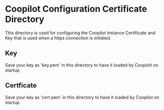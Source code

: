 # Coopilot Configuration Certificate Directory
This directory is used for configuring the Coopilot Instance Certificate and Key that is used when a https connection is initiated.

## Key
Save your key as 'key.pem' in this directory to have it loaded by Coopiolt on startup

## Certficate
Save your key as 'cert.pem' in this directory to have it loaded by Coopilot on startup
